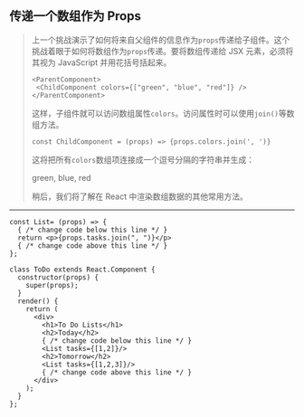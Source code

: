 ## 传递一个数组作为 Props

> 上一个挑战演示了如何将来自父组件的信息作为`props`传递给子组件。这个挑战着眼于如何将数组作为`props`传递。要将数组传递给 JSX 元素，必须将其视为 JavaScript 并用花括号括起来。
>
> ```react
> <ParentComponent>
>  <ChildComponent colors={["green", "blue", "red"]} />
> </ParentComponent>
> ```
>
> 这样，子组件就可以访问数组属性`colors`。访问属性时可以使用`join()`等数组方法。
>
> ```react
> const ChildComponent = (props) => {props.colors.join(', ')}
> ```
>
> 这将把所有`colors`数组项连接成一个逗号分隔的字符串并生成：
>
> <p>green, blue, red</p>
>
> 稍后，我们将了解在 React 中渲染数组数据的其他常用方法。

---

```react
const List= (props) => {
  { /* change code below this line */ }
  return <p>{props.tasks.join(", ")}</p>
  { /* change code above this line */ }
};

class ToDo extends React.Component {
  constructor(props) {
    super(props);
  }
  render() {
    return (
      <div>
        <h1>To Do Lists</h1>
        <h2>Today</h2>
        { /* change code below this line */ }
        <List tasks={[1,2]}/>
        <h2>Tomorrow</h2>
        <List tasks={[1,2,3]}/>
        { /* change code above this line */ }
      </div>
    );
  }
};
```

